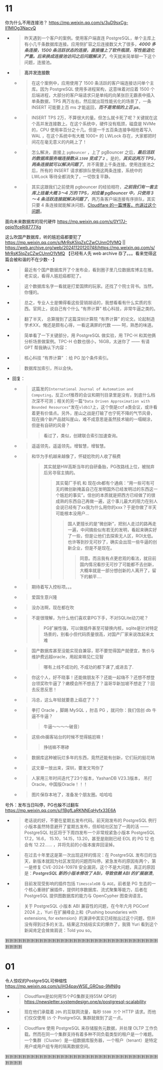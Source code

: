 
# 11

你为什么不用连接池？ https://mp.weixin.qq.com/s/3uD9sxCg-lI1MlOg3NacvQ
- > 昨天遇到一个客户的案例。使用客户端直连 PostgreSQL，单个主库上有小几千条数据库连接。应用侧扩容之后连接数又大了很多，***4000 多条连接，1500 条活跃状态的连接，直接撞上了软件瓶颈，写性能退化严重。后来换成连接池访问之后问题解决了***。今天就来简单聊一下这个问题，连接池。
- > **高并发连接数**
  * > 在这个案例中，应用使用了 1500 条活跃的客户端连接访问单个主库。因为 PostgreSQL 使用多进程架构，这意味着对应着 1500 个后端进程，大部分的客户端请求只是单纯的向某张巨无霸表中插入单条数据，TPS 两万左右。然后就出现性能劣化的场景了，一条 INSERT 可能要上百 ms 才能返回，***而不是常规的上百 µs***。
  * > INSERT TPS 2万，不算很大的量。但怎么就卡死了呢？关键就在这个高并发连接数上。在这个系统中，硬件没有瓶颈，磁盘是 NVMe 的，CPU 使用率百分之十几。但是一千五百条连接争相抢着写入 WAL ，在这个系统中有大概 1000+ 的 LWLock 存在，大家都把时间花在毫无意义的内耗上了！
  * > 怎么解决，直接上 `pgBouncer`   ，上了 pgBouncer 之后，***最后活跃的数据库服务端连接数从 `1500` 变成了 `2`*** 。是的，***其实这两万 TPS，两条连接就可以解决问题了***。并不需要上千条连接。使用连接池之后，所有的 INSERT 请求都排队使用这两条连接，系统中的 LWLock 等待全都消失了，一切恢复平静。
  * > 其实这跟我们之前使用 pgbouncer 的经验相符，***之前我们有一套主库上挂着大概 3～4 万的 TPS，对应着 pgBouncer 中，只使用 3 ～ 4 条活跃连接就解决问题了***，两万条客户端连接有序排队，其实只要 4 条连接就能解决问题。[Cloudlfare 的一篇博客，也讲过这个问题](https://mp.weixin.qq.com/s/iH34payWSE_GROsq-9MN8g)。

面向未来数据库的现代硬件 https://mp.weixin.qq.com/s/0Y17J-opjq1fceRi8777Xg

这么吹国产数据库，听的尴尬癌都要犯了 https://mp.weixin.qq.com/s/MrRsK5lqZsCZwCUnnO1VMQ || https://web.archive.org/web/20241120120748/https://mp.weixin.qq.com/s/MrRsK5lqZsCZwCUnnO1VMQ  【已经有人先 web archive 存了。。。看来觉得这篇会被和谐的不在少数- -】
- > 最近有个国产数据库开了个发布会，看到圈子里几位数据库博主在推。老实说，看得人尴尬癌都犯了。
- > 这个数据库名字一看就是打爱国牌的玩家。还找了个院士背书。当然，你懂的。
- > 总之，专业人士是懒得看这些营销胡话的，我想看看有什么实质的东西。官网上，说自己有个什么 “有界计算” 核心科技，非常牛逼之类的。
- > 翻了半天， 总算搜到了这篇深圳计算院 “有界计算” 的论文。论起制造学术XX，俺还是颇有心得，一看这满屏的代数 —— 呵，熟悉的味道。
- > 简单看了一下关键部分，用 PostgreSQL 做实验，用 TPC-H 和其他俩分析场景做案例。TPC-H 仓数也很小，16GB，太迷你了 —— 有请 GPT 帮我确认下内容：
- > 核心科技 “有界计算” ：给 PG 加个条件索引。
- > 数据库加索引，所以会快。
- 回复：
  * > 这篇发的`International Journal of Automation and Computing`，反正ccf推荐的会议和期刊目录里是没有，到底什么档次深不可测；相关的另一篇`“Data Driven Approximation with Bounded Resources“`发在`vldb17`上，这个倒是ccf a类会议，或许看着更有价值点。另外，崖山之战是打输了也宁死不降的气节风骨，现在搞个新产品就叫崖山，难不成意思是虽然技术输的一塌糊涂，但是有自研的风骨？
    >> 看过了，类似，创建联合索引加速查询。
  * > 遥遥领先，遥遥领先。增智慧，增智慧。
  * > 和华为手机越来越像了，怀疑尬吹的人收了稿费
    >> 其实就是HW高斯当年的自研备胎，PG改路线上位，被抛弃后另寻宿主搞的。
    >>> 其实菊厂手机 和 现在db都有个通病：“用一些可有可无的微创新掩盖自己在发明国外已经发明过的东西这一个尴尬的事实”。信创的本质就是把西方已经做了的很成熟的东西自己再做一遍，这个事儿最大的阻力在别人会说已经有了xx我为什么用你的xxx？于是你做了半天可能根本没用户…
    >>>> 国人更擅长的是“微创新”，把别人走过的路再走一遍，中间搞些似有若无的发明，看起来确实好了一些，但是让他们去探索无人区，ROI太低。也许等到抄无可抄了，确实会出现一些牛逼的创新企业，但是不是现在。
    >>>>> 同意。而且我有点更悲观的看法，就目前国内情况看抄无可抄了可能都不去创新，大概率就是一部分想创新的人离开了，留下的躺平….
  * > 期待着写入控标项。。。
  * > 爱国生意兴隆
  * > 没办法啊，现在都在吹
  * > 不是很理解，为什么他们喜欢拿PG下手，不对SQLite动刀呢？
    >> PG扩展性强，可以做插件甚至可替换内核，sqlite是针对特定场景的，别看小但代码质量很高，对国产厂家来说改起来太难
  * > 国产数据库甚至没能实现自兼容，耶不要觉得国产就便宜，售价与维护费远超oracle，用起来嘛见仁见智
    >> 哪有上线不成功的, 不成功的都下课了,或进去了.
  * > 你这个人，好不晓事！还能做朋友不？还能一起嗨不？还想不想登台领奖吹牛逼了？嫩模会所不想去了？温哥华新加坡不想走了？回去反思反思！
  * > 冯总，这么年轻就要患上癌症了？？
  * > 拳打 Oracle ，脚踢 MySQL ，肘击 PG ，就问你：我们信创 db 牛逼不牛逼？
    >> 牛逼～～～～破音）
  * > 这些db掮客站台的时候不觉得尴尬嘛！
    >> 挣钱嘛不寒碜
  * > 数据库这种被玩烂多年的东西，竟然还能有创新，它们玩的挺花呐
  * > 这文章一放出来，深圳，要发文骂你了
  * > 人家用三年时间迭代了23个版本，YashanDB V23.3版本， 吊打Oracle，中国版Oracle！！！
  * > 图片保存本地了，准备发个朋友圈。哈哈哈

号外：发布当日叫停，PG也躲不过翻车 https://mp.weixin.qq.com/s/l1BgfLaRKNNEqHyfx33E6A
- > 老话说的好，不要在星期五发布代码。前天刚发布的 PostgreSQL 例行小版本虽然特意避开了星期五发布，但却给社区加了一周的活 —— PostgreSQL 社区将于下周四发布一个非常规紧急小版本 PostgreSQL 17.2，16.6， 15.10，14.15，13.20，甚至是刚刚已经 EOL 的 PG 12 也会有 12.22…… ，并将先前的小版本废弃回滚掉。
- > 在过去十年里这是第一次出现这样的情况：在 PostgreSQL 发布日的当天，新版本就因为社区发现的问题而叫停。紧急发布的原因有两个，第一是修复 CVE-2024-10978 安全漏洞，这个不是大问题，真正的原因是：***PostgreSQL 新的小版本修改了 ABI，导致依赖 ABI 的扩展崩溃***。
- > 目前发现受影响的插件包括 `TimescaleDB` 与 `AGE`。前者是 PG 生态的一个核心重磅扩展插件，提供时序数据库、流式聚集等能力，后者在 PostgreSQL 提供图数据库的能力与 OpenCypher 图查询语言。
- > 关于 PostgreSQL 小版本 ABI 兼容性的问题，在今年六月 PGConf 2024 上，Yuri 在扩展峰会上和《Pushing boundaries with extensions, for extension》的演讲中其实已经抛出过这个问题，但并没有得到过多的关注。结果这次结结实实的爆炸了，我猜 Yuri 看到这个新闻肯定会耸耸肩说：Told you so。

:u5272::u5272::u5272::u5272::u5272::u5272::u5272::u5272::u5272::u5272::u5272::u5272::u5272::u5272::u5272::u5272::u5272::u5272::u5272::u5272::u5272::u5272::u5272::u5272::u5272::u5272::u5272::u5272::u5272::u5272::u5272::u5272::u5272::u5272::u5272::u5272::u5272::u5272::u5272::u5272:

# 01

令人惊叹的PostgreSQL可伸缩性 https://mp.weixin.qq.com/s/iH34payWSE_GROsq-9MN8g
- > Cloudflare是如何用15个PG集群支持55M QPS的 https://newsletter.systemdesign.one/p/postgresql-scalability
- > 现在他们承载着 `20%` 的互联网流量，每秒 `5500 万`个 HTTP 请求。而他们仅仅使用 `15` 个 PostgreSQL 集群就做到了这一点。
- > Cloudflare 使用 PostgreSQL 来存储服务元数据，并处理 OLTP 工作负载。然而在同一个集群支持有着多种不同负载类型的租户是一个难题。一个集群（Cluster）是一组数据库服务器，一个租户（tenant）是特定用户或用户组专用的隔离数据空间。

:u5272::u5272::u5272::u5272::u5272::u5272::u5272::u5272::u5272::u5272::u5272::u5272::u5272::u5272::u5272::u5272::u5272::u5272::u5272::u5272::u5272::u5272::u5272::u5272::u5272::u5272::u5272::u5272::u5272::u5272::u5272::u5272::u5272::u5272::u5272::u5272::u5272::u5272::u5272::u5272:
